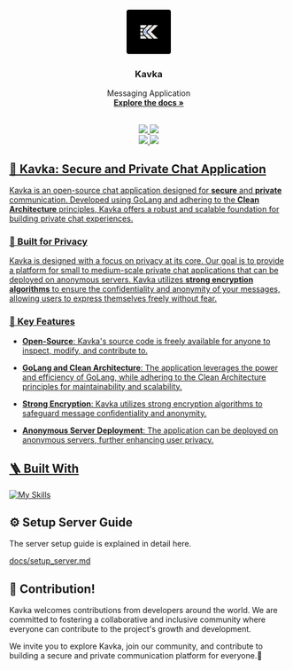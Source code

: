 <br />

<div align="center">
  <a href="https://github.com/kavkaco">
    <img src="./docs/logo.png" alt="Logo" width="80" height="80">
  </a>

  <h3 align="center">Kavka</h3>

  <p align="center">
    Messaging Application
    <br />
    <a href="https://github.com/kavkaco/Kavka-Core/tree/main/docs"><strong>Explore the docs »</strong></a>
    <br />
    <br />
    <div>
      <a href="https://github.com/kavkaco/Kavka-Core/actions/workflows/build.yml">
        <img src="https://github.com/kavkaco/Kavka-Core/actions/workflows/build.yml/badge.svg"
      </a>
      <a href="https://github.com/kavkaco/Kavka-Core/actions/workflows/integration_test.yml">
        <img src="https://github.com/kavkaco/Kavka-Core/actions/workflows/integration_test.yml/badge.svg"
      </a>
    </div>
    <div>
      <a href="https://github.com/kavkaco/Kavka-Core/actions/workflows/unit_test.yml">
        <img src="https://github.com/kavkaco/Kavka-Core/actions/workflows/unit_test.yml/badge.svg"
      </a>
      <a href="https://github.com/kavkaco/Kavka-Core/actions/workflows/linter.yml">
        <img src="https://github.com/kavkaco/Kavka-Core/actions/workflows/linter.yml/badge.svg"
      </a>
    </div>
  </p>
</div>
 
## 💬 Kavka: Secure and Private Chat Application

Kavka is an open-source chat application designed for **secure** and **private** communication. Developed using GoLang and adhering to the **Clean Architecture** principles, Kavka offers a robust and scalable foundation for building private chat experiences.

### 🦄 Built for Privacy

Kavka is designed with a focus on privacy at its core. Our goal is to provide a platform for small to medium-scale private chat applications that can be deployed on anonymous servers. Kavka utilizes **strong encryption algorithms** to ensure the confidentiality and anonymity of your messages, allowing users to express themselves freely without fear.

### 🔑 Key Features

- **Open-Source**: Kavka's source code is freely available for anyone to inspect, modify, and contribute to.

- **GoLang and Clean Architecture**: The application leverages the power and efficiency of GoLang, while adhering to the Clean Architecture principles for maintainability and scalability.

- **Strong Encryption**: Kavka utilizes strong encryption algorithms to safeguard message confidentiality and anonymity.

- **Anonymous Server Deployment**: The application can be deployed on anonymous servers, further enhancing user privacy.

## 🪜 Built With

[![My Skills](https://skillicons.dev/icons?i=vscode,golang,docker,nginx,git,github,postman,mongodb,redis,vuejs,nuxtjs,ts,aws)](https://skillicons.dev)

## ⚙️ Setup Server Guide
The server setup guide is explained in detail here.

[docs/setup_server.md](https://github.com/kavkaco/Kavka-Core/blob/main/docs/setup_server.md)
 
## 💎 Contribution!

Kavka welcomes contributions from developers around the world. We are committed to fostering a collaborative and inclusive community where everyone can contribute to the project's growth and development.

We invite you to explore Kavka, join our community, and contribute to building a secure and private communication platform for everyone.💜


